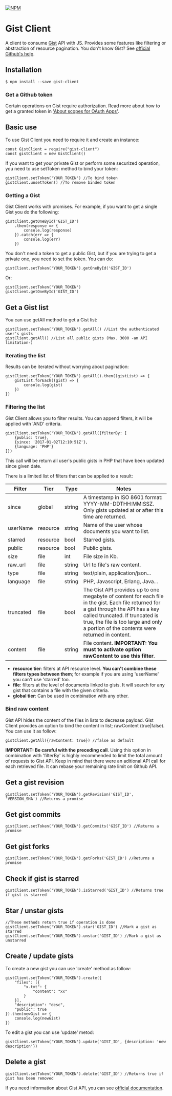 [![NPM](https://nodei.co/npm/gist-client.png?downloads=true&stars=true)](https://nodei.co/npm/gist-client/)

Gist Client
==============

A client to consume [Gist](https://gist.github.com/) API with JS. Provides some features like filtering or abstraction of resource pagination. You don't know Gist? See [official Github's help](https://help.github.com/articles/about-gists/).

## Installation

<pre><code>$ npm install --save gist-client</code></pre>

### Get a Github token

Certain operations on Gist require authorization. Read more about how to get a granted token in ['About scopes for OAuth Apps'](https://developer.github.com/apps/building-integrations/setting-up-and-registering-oauth-apps/about-scopes-for-oauth-apps/).

## Basic use

To use Gist Client you need to require it and create an instance:

<pre><code>const GistClient = require("gist-client")
const gistClient = new GistClient()</code></pre>

If you want to get your private Gist or perform some securized operation, you need to use setToken method to bind your token:

<pre><code>gistClient.setToken('YOUR_TOKEN') //To bind token
gistClient.unsetToken() //To remove binded token</code></pre>

### Getting a Gist

Gist Client works with promises. For example, if you want to get a single Gist you do the following:

<pre><code>gistClient.getOneById('GIST_ID')
    .then(response => {
        console.log(response)
    }).catch(err => {
        console.log(err)
    })</code></pre>
    
You don't need a token to get a public Gist, but if you are trying to get a private one, you need to set the token. You can do:

<pre><code>gistClient.setToken('YOUR_TOKEN').getOneById('GIST_ID')</code></pre>

Or:

<pre><code>gistClient.setToken('YOUR_TOKEN')
gistClient.getOneById('GIST_ID')</code></pre>

## Get a Gist list

You can use getAll method to get a Gist list:

<pre><code>gistClient.setToken('YOUR_TOKEN').getAll() //List the authenticated user's gists
gistClient.getAll() //List all public gists (Max. 3000 -an API limitation-)</code></pre>

### Iterating the list

Results can be iterated without worrying about pagination:

<pre><code>gistClient.setToken('YOUR_TOKEN').getAll().then((gistList) => {
    gistList.forEach((gist) => {
        console.log(gist)
    })
})</code></pre>

### Filtering the list

Gist Client allows you to filter results. You can append filters, it will be applied with 'AND' criteria.

<pre><code>gistClient.setToken('YOUR_TOKEN').getAll({filterBy: [
    {public: true},
    {since: '2017-01-02T12:10:51Z'},
    {language: 'PHP'}
]})</code></pre>

This call will be return all user's public gists in PHP that have been updated since given date.

There is a limited list of filters that can be applied to a result:

| Filter | Tier | Type | Notes |
|-----------|----------|--------|-------------------------------------------------------------------------------------------------------------------------------------------------------------------------------------------------------------------------------------------------------------------|
| since | global | string | A timestamp in ISO 8601 format: YYYY-MM-DDTHH:MM:SSZ. Only gists updated at or after this time are returned. |
| userName | resource | string | Name of the user whose documents you want to list. |
| starred | resource | bool | Starred gists. |
| public | resource | bool | Public gists. |
| size | file | int | File size in Kb. |
| raw_url | file | string | Url to file's raw content. |
| type | file | string | text/plain, application/json... |
| language | file | string | PHP, Javascript, Erlang, Java... |
| truncated | file | bool | The Gist API provides up to one megabyte of content for each file in the gist. Each file returned for a gist through the API has a key called truncated. If truncated is true, the file is too large and only a portion of the contents were returned in content. |
| content | file | string | File content. **IMPORTANT: You must to activate option rawContent to use this filter**. |

- **resource tier**: filters at API resource level. **You can't combine these filters types between them**; for example if you are using 'userName' you can't use 'starred' too.
- **file**: filters at the level of documents linked to gists. It will search for any gist that contains a file with the given criteria.
- **global tier**: Can be used in combination with any other.

### Bind raw content

Gist API hides the content of the files in lists to decrease payload. Gist Client provides an option to bind the content in list; rawContent (true|false). You can use it as follow:

<pre><code>gistClient.getAll({rawContent: true}) //false as default</code></pre>

**IMPORTANT: Be careful with the preceding call**. Using this option in combination with 'filterBy' is highly recommended to limit the total amount of requests to Gist API. Keep in mind that there were an aditional API call for each retrieved file. It can rebase your remaining rate limit on Github API.

## Get a gist revision

<pre><code>gistClient.setToken('YOUR_TOKEN').getRevision('GIST_ID', 'VERSION_SHA') //Returns a promise</code></pre>

## Get gist commits

<pre><code>gistClient.setToken('YOUR_TOKEN').getCommits('GIST_ID') //Returns a promise</code></pre>

## Get gist forks

<pre><code>gistClient.setToken('YOUR_TOKEN').getForks('GIST_ID') //Returns a promise</code></pre>

## Check if gist is starred

<pre><code>gistClient.setToken('YOUR_TOKEN').isStarred('GIST_ID') //Returns true if gist is starred</code></pre>

## Star / unstar gists

<pre><code>//These methods return true if operation is done
gistClient.setToken('YOUR_TOKEN').star('GIST_ID') //Mark a gist as starred
gistClient.setToken('YOUR_TOKEN').unstar('GIST_ID') //Mark a gist as unstarred</code></pre>

## Create / update gists

To create a new gist you can use 'create' method as follow:

<pre><code>gistClient.setToken('YOUR_TOKEN').create({
    "files": [{
        "x.txt": {
            "content": "xx"
        }
    }],
    "description": "desc",
    "public": true
}).then(newGist => {
    console.log(newGist)
})</code></pre>

To edit a gist you can use 'update' metod:

<pre><code>gistClient.setToken('YOUR_TOKEN').update('GIST_ID', {description: 'new description'})</code></pre>

## Delete a gist

<pre><code>gistClient.setToken('YOUR_TOKEN').delete('GIST_ID') //Returns true if gist has been removed</code></pre>

If you need information about Gist API, you can see [official documentation](https://developer.github.com/v3/gists/).
